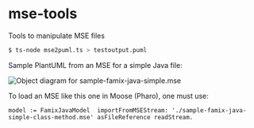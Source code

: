 # mse-tools
 Tools to manipulate MSE files

```bash
$ ts-node mse2puml.ts > testoutput.puml
```

Sample PlantUML from an MSE for a simple Java file:

![Object diagram for sample-famix-java-simple.mse](http://www.plantuml.com/plantuml/proxy?cache=no&src=https://raw.githubusercontent.com/profcfuhrmanets/mse-tools/main/testoutput.puml&fmt=svg "Object diagram for sample-famix-java-simple.mse")

To load an MSE like this one in Moose (Pharo), one must use:

```smalltalk
model := FamixJavaModel  importFromMSEStream: './sample-famix-java-simple-class-method.mse' asFileReference readStream.
```